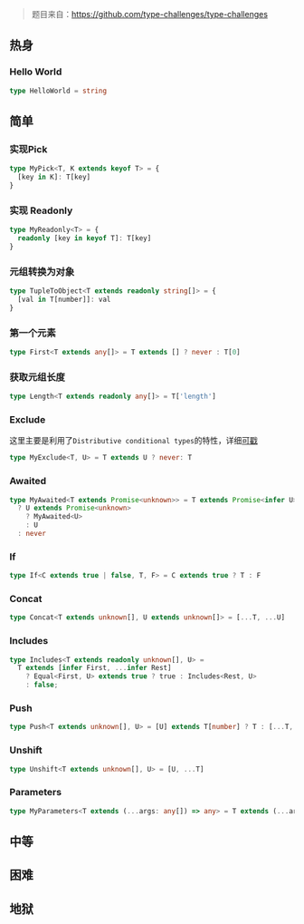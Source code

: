> 题目来自：https://github.com/type-challenges/type-challenges



##  热身

### Hello World

```ts
type HelloWorld = string
```



## 简单

### 实现Pick

```ts
type MyPick<T, K extends keyof T> = {
  [key in K]: T[key]
}
```

### 实现 Readonly

```ts
type MyReadonly<T> = {
  readonly [key in keyof T]: T[key]
}
```

### 元组转换为对象

```ts
type TupleToObject<T extends readonly string[]> = {
  [val in T[number]]: val
}
```

### 第一个元素

```ts
type First<T extends any[]> = T extends [] ? never : T[0]
```

### 获取元组长度

```ts
type Length<T extends readonly any[]> = T['length']
```

### Exclude

这里主要是利用了`Distributive conditional types`的特性，详细[可戳](https://www.typescriptlang.org/docs/handbook/release-notes/typescript-2-8.html#distributive-conditional-types)

```ts
type MyExclude<T, U> = T extends U ? never: T
```

### Awaited

```ts
type MyAwaited<T extends Promise<unknown>> = T extends Promise<infer U> 
  ? U extends Promise<unknown> 
    ? MyAwaited<U> 
    : U
  : never
```

### If

```ts
type If<C extends true | false, T, F> = C extends true ? T : F
```

### Concat

```ts
type Concat<T extends unknown[], U extends unknown[]> = [...T, ...U]
```

### Includes

```ts
type Includes<T extends readonly unknown[], U> =
  T extends [infer First, ...infer Rest]
    ? Equal<First, U> extends true ? true : Includes<Rest, U>
    : false;
```

### Push

```ts
type Push<T extends unknown[], U> = [U] extends T[number] ? T : [...T, U]
```

### Unshift

```ts
type Unshift<T extends unknown[], U> = [U, ...T]
```

### Parameters

```ts
type MyParameters<T extends (...args: any[]) => any> = T extends (...args: infer A) => any ? A : never
```



## 中等



## 困难



## 地狱

